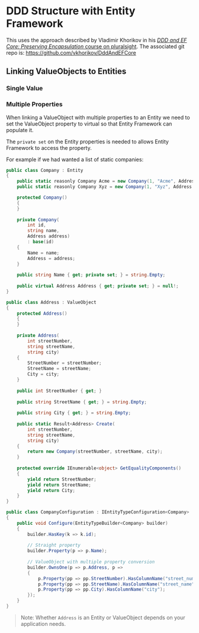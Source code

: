 # DDD Structure with Entity Framework

This uses the approach described by Vladimir Khorikov in his [*DDD and EF Core: Preserving Encapsulation* course on pluralsight](https://app.pluralsight.com/library/courses/ddd-ef-core-preserving-encapsulation).
The associated git repo is: https://github.com/vkhorikov/DddAndEFCore

## Linking ValueObjects to Entities

### Single Value

### Multiple Properties

When linking a ValueObject with multiple properties to an Entity we need to set the ValueObject property to virtual so that Entity Framework can populate it.

The `private set` on the Entity properties is needed to allows Entity Framework to access the property.

For example if we had wanted a list of static companies:

```C#
public class Company : Entity
{
    public static reasonly Company Acme = new Company(1, "Acme", Address.Create(123, "Fake St", "SpringField").Value);
    public static reasonly Company Xyz = new Company(1, "Xyz", Address.Create(99, "Alphabet Road", "Letterton").Value);

    protected Company()
    {
    }
    
    private Company(
        int id,
        string name,
        Address address)
        : base(id)
    {
        Name = name;
        Address = address;
    }
    
    public string Name { get; private set; } = string.Empty;
    
    public virtual Address Address { get; private set; } = null!;
}

public class Address : ValueObject
{
    protected Address()
    {
    }
    
    private Address(
        int streetNumber,
        string streetName,
        string city)
    {
        StreetNumber = streetNumber;
        StreetName = streetName;
        City = city;
    }
    
    public int StreetNumber { get; }
    
    public string StreetName { get; } = string.Empty;
    
    public string City { get; } = string.Empty;
    
    public static Result<Address> Create(
        int streetNumber,
        string streetName,
        string city)
    {
        return new Company(streetNumber, streetName, city);
    }
    
    protected override IEnumerable<object> GetEqualityComponents()
    {
        yield return StreetNumber;
        yield return StreetName;
        yield return City;
    }
}

public class CompanyConfiguration : IEntityTypeConfiguration<Company>
{
    public void Configure(EntityTypeBuilder<Company> builder)
    {
        builder.HasKey(k => k.id);
        
        // Straight property
        builder.Property(p => p.Name);
        
        // ValueObject with multiple property conversion
        builder.OwnsOne(p => p.Address, p =>
        {
            p.Property(pp => pp.StreetNumber).HasColumnName("street_number");
            p.Property(pp => pp.StreetName).HasColumnName("street_name");
            p.Property(pp => pp.City).HasColumnName("city");
        });
    }
}
```

> Note:
> Whether `Address` is an Entity or ValueObject depends on your application needs.
